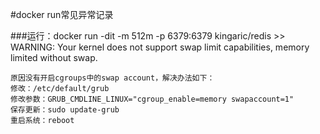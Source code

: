 #docker run常见异常记录

###运行：docker run -dit -m 512m -p 6379:6379 kingaric/redis  >> WARNING: Your kernel does not support swap limit capabilities, memory limited without swap.
      
    原因没有开启cgroups中的swap account，解决办法如下：
    修改：/etc/default/grub　
    修改参数：GRUB_CMDLINE_LINUX="cgroup_enable=memory swapaccount=1"　
    保存更新：sudo update-grub
    重启系统：reboot
